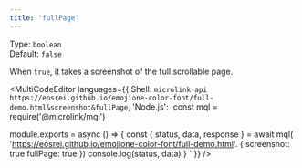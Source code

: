 ```yaml
---
title: 'fullPage'
---
```


Type: `boolean`<br/>
Default: `false`

When `true`, it takes a screenshot of the full scrollable page.

<MultiCodeEditor languages={{
  Shell: `microlink-api https://eosrei.github.io/emojione-color-font/full-demo.html&screenshot&fullPage`,
  'Node.js': `const mql = require('@microlink/mql')
 
module.exports = async () => {
  const { status, data, response } = await mql(
    'https://eosrei.github.io/emojione-color-font/full-demo.html'. { 
      screenshot: true
      fullPage: true
  })
  console.log(status, data)
}
  `
  }} 
/>
